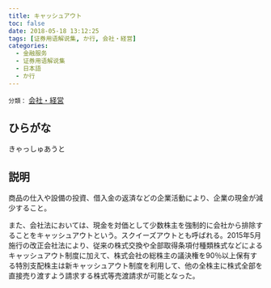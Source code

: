 ```yaml
---
title: キャッシュアウト
toc: false
date: 2018-05-18 13:12:25
tags: [证券用语解说集, か行, 会社・経営]
categories:
  - 金融服务
  - 证券用语解说集
  - 日本語
  - か行
---
```


`分類：` [会社・経営](/tags/会社・経営/)

## ひらがな

きゃっしゅあうと

## 説明

商品の仕入や設備の投資、借入金の返済などの企業活動により、企業の現金が減少すること。

また、会社法においては、現金を対価として少数株主を強制的に会社から排除することをキャッシュアウトという。スクイーズアウトとも呼ばれる。2015年5月施行の改正会社法により、従来の株式交換や全部取得条項付種類株式などによるキャッシュアウト制度に加えて、株式会社の総株主の議決権を90％以上保有する特別支配株主は新キャッシュアウト制度を利用して、他の全株主に株式全部を直接売り渡すよう請求する株式等売渡請求が可能となった。
